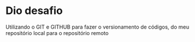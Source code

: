 # Dio desafio

Utilizando o GIT e GITHUB para fazer o versionamento de códigos, do meu repositório local para o repositório remoto

